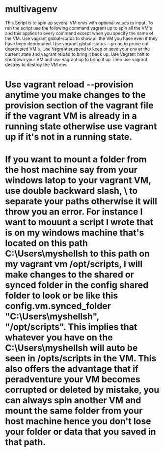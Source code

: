 # multivagenv
This Script is to spin up several VM envs with optional values to input.
To run the script use the following command vagrant up to spin all the VM's and this applies to every command except when you specify the name of the VM.
Use vagrant global-status to show all the VM you have even if they have been deprecated.
Use vagrant global-status --prune to prune out deprecated VM's.
Use Vagrant suspend to keep or save your env at the current state and vagrant reload to bring it back up.
Use Vagrant halt to shutdown your VM and use vagrant up to bring it up
Then use vagrant destroy to destroy the VM env.
# Use vagrant reload --provision anytime you make changes to the provision section of the vagrant file if the vagrant VM is already in a running state otherwise use vagrant up if it's not in a running state.
# If you want to mount a folder from the host machine say from your windows latop to your vagrant VM, use double backward slash, \\ to separate your paths otherwise it will throw you an error. For instance I want to mouunt a script I wrote that is on my windows machine that's located on this path C:\Users\myshellsh to this path on my vagrant vm /opt/scripts, I will make changes to the shared or synced folder in the config shared folder to look or be like this config.vm.synced_folder "C:\\Users\\myshellsh", "/opt/scripts". This implies that whatever you have on the C:\Users\myshellsh will auto be seen in /opts/scripts in the VM. This also offers the advantage that if peradventure your VM becomes corrupted or deleted by mistake, you can always spin another VM and mount the same folder from your host machine hence you don't lose your folder or data that you saved in that path.
